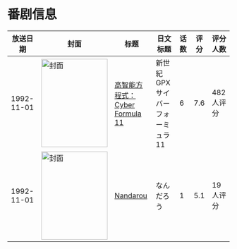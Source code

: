 # 番剧信息

|放送日期|封面|标题|日文标题|话数|评分|评分人数|
|---|---|---|---|---|---|---|
|1992-11-01|<img src="https://lain.bgm.tv/pic/cover/c/37/8a/1955_kKM12.jpg" alt="封面" style="width:150px;height:200px;object-fit:cover;">|[高智能方程式：Cyber Formula 11](https://bangumi.tv/subject/1955)|新世紀GPXサイバーフォーミュラ11|6|7.6|482人评分|
|1992-11-01|<img src="https://lain.bgm.tv/pic/cover/c/6c/81/293759_TY2i3.jpg" alt="封面" style="width:150px;height:200px;object-fit:cover;">|[Nandarou](https://bangumi.tv/subject/293759)|なんだろう|1|5.1|19人评分|
